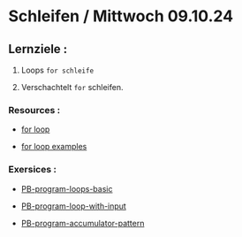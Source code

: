 # Schleifen / Mittwoch 09.10.24

## Lernziele :

1. Loops `for schleife`

2. Verschachtelt `for` schleifen.

### Resources :

- [for loop](https://developer.mozilla.org/en-US/docs/Web/JavaScript/Reference/Statements/for)

- [for loop examples](https://www.programiz.com/javascript/for-loop)

### Exersices :

- [PB-program-loops-basic]()

- [PB-program-loop-with-input]()

- [PB-program-accumulator-pattern]()
